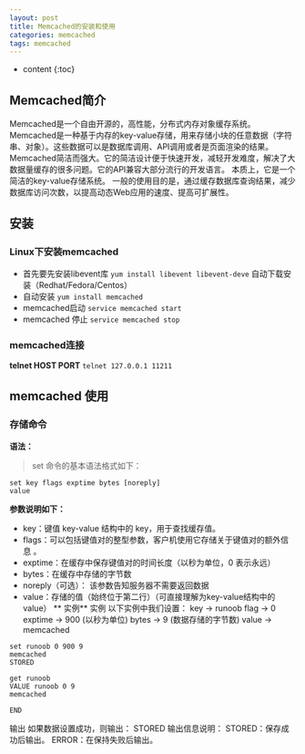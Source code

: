 ```yaml
---
layout: post
title: Memcached的安装和使用
categories: memcached
tags: memcached
---
```


* content
{:toc}

## Memcached简介
Memcached是一个自由开源的，高性能，分布式内存对象缓存系统。
Memcached是一种基于内存的key-value存储，用来存储小块的任意数据（字符串、对象）。这些数据可以是数据库调用、API调用或者是页面渲染的结果。
Memcached简洁而强大。它的简洁设计便于快速开发，减轻开发难度，解决了大数据量缓存的很多问题。它的API兼容大部分流行的开发语言。
本质上，它是一个简洁的key-value存储系统。
一般的使用目的是，通过缓存数据库查询结果，减少数据库访问次数，以提高动态Web应用的速度、提高可扩展性。

## 安装
### Linux下安装memcached
* 首先要先安装libevent库
`yum install libevent libevent-deve`        自动下载安装（Redhat/Fedora/Centos）
* 自动安装
`yum install memcached`
* memcached启动
`service memcached start`
* memcached 停止
`service memcached stop`

### memcached连接
**telnet HOST PORT**
`telnet 127.0.0.1 11211`

## memcached 使用
### 存储命令
**语法：**
>set 命令的基本语法格式如下：
```
set key flags exptime bytes [noreply]
value
```
**参数说明如下：**
* key：键值 key-value 结构中的 key，用于查找缓存值。
* flags：可以包括键值对的整型参数，客户机使用它存储关于键值对的额外信息 。
* exptime：在缓存中保存键值对的时间长度（以秒为单位，0 表示永远）
* bytes：在缓存中存储的字节数
* noreply（可选）： 该参数告知服务器不需要返回数据
* value：存储的值（始终位于第二行）（可直接理解为key-value结构中的value）
** 实例**
实例
以下实例中我们设置：
key → runoob
flag → 0
exptime → 900 (以秒为单位)
bytes → 9 (数据存储的字节数)
value → memcached
```
set runoob 0 900 9
memcached
STORED

get runoob
VALUE runoob 0 9
memcached

END
```
输出
如果数据设置成功，则输出：
STORED
输出信息说明：
STORED：保存成功后输出。
ERROR：在保持失败后输出。



